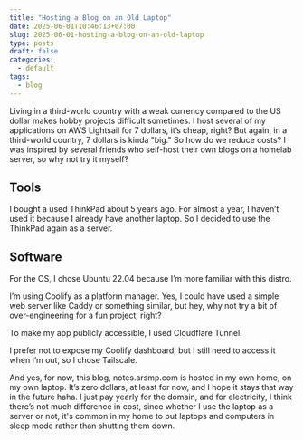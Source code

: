 ```yaml
---
title: "Hosting a Blog on an Old Laptop"
date: 2025-06-01T10:46:13+07:00
slug: 2025-06-01-hosting-a-blog-on-an-old-laptop
type: posts
draft: false
categories:
  - default
tags:
  - blog
---
```


Living in a third-world country with a weak currency compared to the US dollar makes hobby projects difficult sometimes. I host several of my applications on AWS Lightsail for 7 dollars, it’s cheap, right? But again, in a third-world country, 7 dollars is kinda "big." So how do we reduce costs? I was inspired by several friends who self-host their own blogs on a homelab server, so why not try it myself?

## Tools
I bought a used ThinkPad about 5 years ago. For almost a year, I haven’t used it because I already have another laptop. So I decided to use the ThinkPad again as a server.

## Software
For the OS, I chose Ubuntu 22.04 because I’m more familiar with this distro.

I’m using Coolify as a platform manager. Yes, I could have used a simple web server like Caddy or something similar, but hey, why not try a bit of over-engineering for a fun project, right?

To make my app publicly accessible, I used Cloudflare Tunnel.

I prefer not to expose my Coolify dashboard, but I still need to access it when I’m out, so I chose Tailscale.

And yes, for now, this blog, notes.arsmp.com is hosted in my own home, on my own laptop. It’s zero dollars, at least for now, and I hope it stays that way in the future haha. I just pay yearly for the domain, and for electricity, I think there’s not much difference in cost, since whether I use the laptop as a server or not, it's common in my home to put laptops and computers in sleep mode rather than shutting them down.
